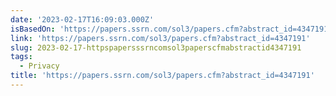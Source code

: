 ```yaml
---
date: '2023-02-17T16:09:03.000Z'
isBasedOn: 'https://papers.ssrn.com/sol3/papers.cfm?abstract_id=4347191'
link: 'https://papers.ssrn.com/sol3/papers.cfm?abstract_id=4347191'
slug: 2023-02-17-httpspapersssrncomsol3paperscfmabstractid4347191
tags:
  - Privacy
title: 'https://papers.ssrn.com/sol3/papers.cfm?abstract_id=4347191'
---
```


